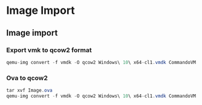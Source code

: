 # Image Import

## Image import

### Export vmk to qcow2 format

```csharp
qemu-img convert -f vmdk -O qcow2 Windows\ 10\ x64-cl1.vmdk CommandoVM.qcow2
```

### Ova to qcow2

```csharp
tar xvf Image.ova
qemu-img convert -f vmdk -O qcow2 Windows\ 10\ x64-cl1.vmdk CommandoVM.qcow2
```

